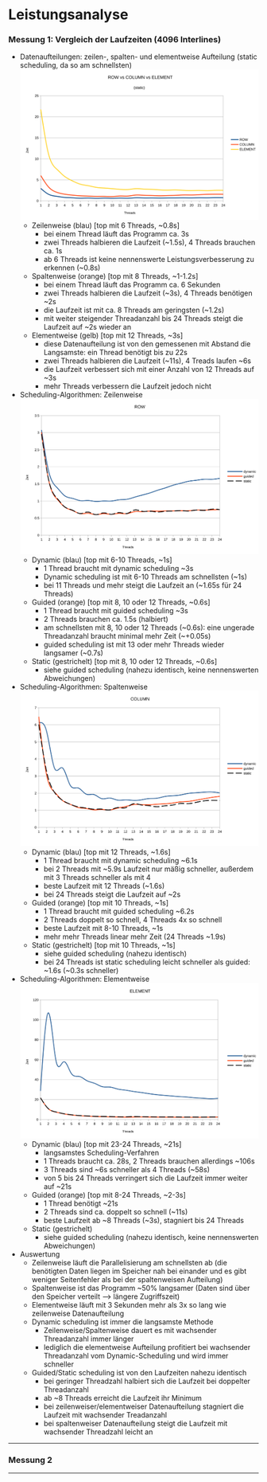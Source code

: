 # Leistungsanalyse
### Messung 1: Vergleich der Laufzeiten (4096 Interlines)
- Datenaufteilungen: zeilen-, spalten- und elementweise Aufteilung (static scheduling, da so am schnellsten)
    ![Vergleich der Datenaufteilungen](pdf_attachment/ROWvCOLUMNvELEMENT.svg)
    + Zeilenweise (blau) [top mit 6 Threads, ~0.8s]
      - bei einem Thread läuft das Programm ca. 3s
      - zwei Threads halbieren die Laufzeit (~1.5s), 4 Threads brauchen ca. 1s
      - ab 6 Threads ist keine nennenswerte Leistungsverbesserung zu erkennen (~0.8s)
    + Spaltenweise (orange) [top mit 8 Threads, ~1-1.2s]
      - bei einem Thread läuft das Programm ca. 6 Sekunden
      - zwei Threads halbieren die Laufzeit (~3s), 4 Threads benötigen ~2s
      - die Laufzeit ist mit ca. 8 Threads am geringsten (~1.2s)
      - mit weiter steigender Threadanzahl bis 24 Threads steigt die Laufzeit auf ~2s wieder an
    + Elementweise (gelb) [top mit 12 Threads, ~3s]
      - diese Datenaufteilung ist von den gemessenen mit Abstand die Langsamste: ein Thread benötigt bis zu 22s
      - zwei Threads halbieren die Laufzeit (~11s), 4 Treads laufen ~6s
      - die Laufzeit verbessert sich mit einer Anzahl von 12 Threads auf ~3s
      - mehr Threads verbessern die Laufzeit jedoch nicht
- Scheduling-Algorithmen: Zeilenweise
  ![Row Scheduling](pdf_attachment/ROW.svg)
  + Dynamic (blau) [top mit 6-10 Threads, ~1s]
    - 1 Thread braucht mit dynamic scheduling ~3s
    - Dynamic scheduling ist mit 6-10 Threads am schnellsten (~1s)
    - bei 11 Threads und mehr steigt die Laufzeit an (~1.65s für 24 Threads)
  + Guided (orange) [top mit 8, 10 oder 12 Threads, ~0.6s]
    - 1 Thread braucht mit guided scheduling ~3s
    - 2 Threads brauchen ca. 1.5s (halbiert)
    - am schnellsten mit 8, 10 oder 12 Threads (\~0.6s): eine ungerade Threadanzahl braucht minimal mehr Zeit (\~+0.05s)
    - guided scheduling ist mit 13 oder mehr Threads wieder langsamer (~0.7s)
  + Static (gestrichelt) [top mit 8, 10 oder 12 Threads, ~0.6s]
    - siehe guided scheduling (nahezu identisch, keine nennenswerten Abweichungen)
- Scheduling-Algorithmen: Spaltenweise
  ![Column Scheduling](pdf_attachment/COLUMN.svg)
  + Dynamic (blau) [top mit 12 Threads, ~1.6s]
    - 1 Thread braucht mit dynamic scheduling ~6.1s
    - bei 2 Threads mit ~5.9s Laufzeit nur mäßig schneller, außerdem mit 3 Threads schneller als mit 4
    - beste Laufzeit mit 12 Threads (~1.6s)
    - bei 24 Threads steigt die Laufzeit auf ~2s
  + Guided (orange) [top mit 10 Threads, ~1s]
    - 1 Thread braucht mit guided scheduling ~6.2s
    - 2 Threads doppelt so schnell, 4 Threads 4x so schnell
    - beste Laufzeit mit 8-10 Threads, ~1s
    - mehr mehr Threads linear mehr Zeit (24 Threads ~1.9s)
  + Static (gestrichelt) [top mit 10 Threads, ~1s]
    - siehe guided scheduling (nahezu identisch)
    - bei 24 Threads ist static scheduling leicht schneller als guided: ~1.6s (~0.3s schneller)
- Scheduling-Algorithmen: Elementweise
  ![Element Scheduling](pdf_attachment/ELEMENT.svg)
  + Dynamic (blau) [top mit 23-24 Threads, ~21s]
    - langsamstes Scheduling-Verfahren
    - 1 Threads braucht ca. 28s, 2 Threads brauchen allerdings ~106s
    - 3 Threads sind ~6s schneller als 4 Threads (~58s)
    - von 5 bis 24 Threads verringert sich die Laufzeit immer weiter auf ~21s
  + Guided (orange) [top mit 8-24 Threads, ~2-3s]
    - 1 Thread benötigt ~21s
    - 2 Threads sind ca. doppelt so schnell (~11s)
    - beste Laufzeit ab ~8 Threads (~3s), stagniert bis 24 Threads
  + Static (gestrichelt)
    - siehe guided scheduling (nahezu identisch, keine nennenswerten Abweichungen)
- Auswertung
  + Zeilenweise läuft die Parallelisierung am schnellsten ab (die benötigten Daten liegen im Speicher nah bei einander und es gibt weniger Seitenfehler als bei der spaltenweisen Aufteilung)
  + Spaltenweise ist das Programm ~50% langsamer (Daten sind über den Speicher verteilt --> längere Zugriffszeit)
  + Elementweise läuft mit 3 Sekunden mehr als 3x so lang wie zeilenweise Datenaufteilung
  + Dynamic scheduling ist immer die langsamste Methode
    - Zeilenweise/Spaltenweise dauert es mit wachsender Threadanzahl immer länger
    - lediglich die elementweise Aufteilung profitiert bei wachsender Threadanzahl vom Dynamic-Scheduling und wird immer schneller
  + Guided/Static scheduling ist von den Laufzeiten nahezu identisch
    - bei geringer Threadzahl halbiert sich die Laufzeit bei doppelter Threadanzahl
    - ab ~8 Threads erreicht die Laufzeit ihr Minimum
    - bei zeilenweiser/elementweiser Datenaufteilung stagniert die Laufzeit mit wachsender Treadanzahl
    - bei spaltenweiser Datenaufteilung steigt die Laufzeit mit wachsender Threadzahl leicht an
---
### Messung 2

---
